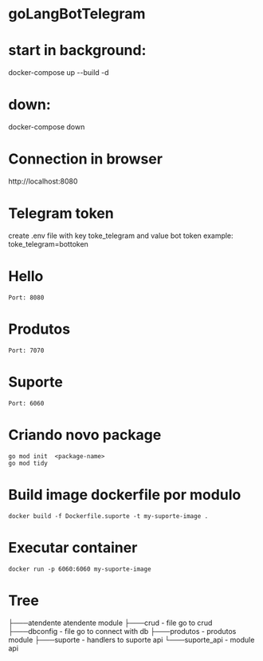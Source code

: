 # goLangBotTelegram

# start in background:
docker-compose up --build -d 

# down:
docker-compose down

# Connection in browser
http://localhost:8080

# Telegram token 

create .env file with key toke_telegram and value bot token
example: toke_telegram=bottoken

# Hello
    Port: 8080

# Produtos
    Port: 7070

# Suporte
    Port: 6060

# Criando novo package
    go mod init  <package-name>
    go mod tidy

# Build image dockerfile por modulo
    docker build -f Dockerfile.suporte -t my-suporte-image .

# Executar container
    docker run -p 6060:6060 my-suporte-image

# Tree
├───atendente  atendente module
├───crud - file go to crud
├───dbconfig - file go to connect with db
├───produtos -  produtos module
├───suporte - handlers to suporte api
└───suporte_api - module api 